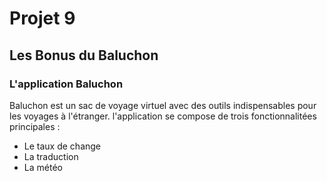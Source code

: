 #  Projet 9
## Les Bonus du Baluchon
### L'application Baluchon
Baluchon est un sac de voyage virtuel avec des outils indispensables pour les voyages à l'étranger.
l'application se compose de trois fonctionnalitées principales :
* Le taux de change
* La traduction
* La météo


